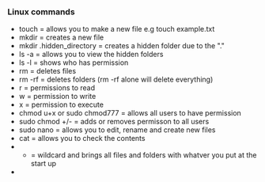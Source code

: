 ### Linux commands

- touch  = allows you to make a new file e.g touch example.txt
- mkdir = creates a new file
- mkdir .hidden_directory = creates a hidden folder due to the "." 
- ls -a = allows you to view the hidden folders
- ls -l = shows who has permission
- rm = deletes files
- rm -rf = deletes folders (rm -rf alone will delete everything)
- r = permissions to read
- w = permission to write
- x = permission to execute
- chmod u+x or sudo chmod777 = allows all users to have permission
- sudo chmod +/- = adds or removes permisson to all users
- sudo nano = allows you to edit, rename and create new files
- cat = allows you to check the contents
- * = wildcard and brings all files and folders with whatver you put at the start up
- 